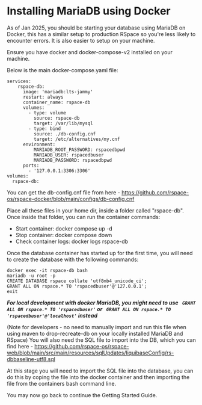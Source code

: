 # Installing MariaDB using Docker

As of Jan 2025, you should be starting your database using MariaDB on Docker, this has a similar setup to production RSpace so you're less likely to encounter errors. It is also easier to setup on your machine.

Ensure you have docker and docker-compose-v2 installed on your machine.

Below is the main docker-compose.yaml file:

```
services:
    rspace-db:
      image: 'mariadb:lts-jammy'
      restart: always
      container_name: rspace-db
      volumes:
        - type: volume
          source: rspace-db
          target: /var/lib/mysql
        - type: bind
          source: ./db-config.cnf
          target: /etc/alternatives/my.cnf
      environment:
          MARIADB_ROOT_PASSWORD: rspacedbpwd
          MARIADB_USER: rspacedbuser
          MARIADB_PASSWORD: rspacedbpwd
      ports:
        - '127.0.0.1:3306:3306'
volumes:
  rspace-db:
```

You can get the db-config.cnf file from here - https://github.com/rspace-os/rspace-docker/blob/main/configs/db-config.cnf

Place all these files in your home dir, inside a folder called "rspace-db". Once inside that folder, you can run the container commands:
- Start container: docker compose up -d 
- Stop container: docker compose down
- Check container logs: docker logs rspace-db


Once the database container has started up for the first time, you will need to create the database with the following commands:
```
docker exec -it rspace-db bash
mariadb -u root -p
CREATE DATABASE rspace collate 'utf8mb4_unicode_ci';                
GRANT ALL ON rspace.* TO 'rspacedbuser'@'127.0.0.1';
exit
```
***For local development with docker MariaDB, you might need to use ``` GRANT ALL ON rspace.* TO 'rspacedbuser'``` or ``` GRANT ALL ON rspace.* TO 'rspacedbuser'@'localhost'``` instead***

(Note for developers - no need to manually import and run this file when using maven to drop-recreate-db on your locally installed MariaDB and RSpace)
You will also need the SQL file to import into the DB, which you can find here - https://github.com/rspace-os/rspace-web/blob/main/src/main/resources/sqlUpdates/liquibaseConfig/rs-dbbaseline-utf8.sql

At this stage you will need to import the SQL file into the database, you can do this by coping the file into the docker container and then importing the file from the containers bash command line.

You may now go back to continue the Getting Started Guide.  
